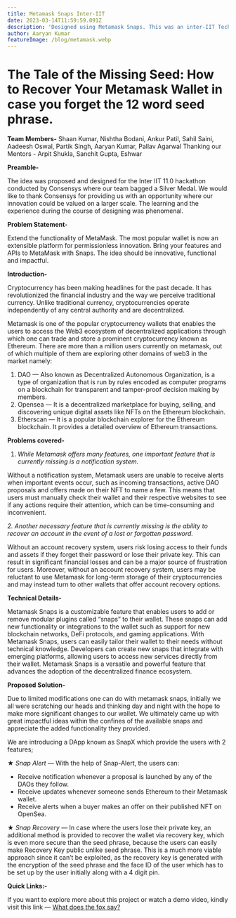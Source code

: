 ```yaml
---
title: Metamask Snaps Inter-IIT
date: 2023-03-14T11:59:59.091Z
description: 'Designed using Metamask Snaps. This was an inter-IIT Tech Meet 11.0 Consensys mid-prep submission which won Silver Medal'
author: Aaryan Kumar
featureImage: /blog/metamask.webp
---
```


**The Tale of the Missing Seed: How to Recover Your Metamask Wallet in case you forget the 12 word seed phrase.**
=================================================================================================================

**Team Members-**
Shaan Kumar, Nishtha Bodani, Ankur Patil, Sahil Saini, Aadeesh Oswal, Partik Singh, Aaryan Kumar, Pallav Agarwal
Thanking our Mentors - Arpit Shukla, Sanchit Gupta, Eshwar

**Preamble-**

The idea was proposed and designed for the Inter IIT 11.0 hackathon conducted by Consensys where our team bagged a Silver Medal. We would like to thank Consensys for providing us with an opportunity where our innovation could be valued on a larger scale. The learning and the experience during the course of designing was phenomenal.

**Problem Statement-**

Extend the functionality of MetaMask. The most popular wallet is now an extensible platform for permissionless innovation. Bring your features and APIs to MetaMask with Snaps. The idea should be innovative, functional and impactful.

**Introduction-**

Cryptocurrency has been making headlines for the past decade. It has revolutionized the financial industry and the way we perceive traditional currency. Unlike traditional currency, cryptocurrencies operate independently of any central authority and are decentralized.

Metamask is one of the popular cryptocurrency wallets that enables the users to access the Web3 ecosystem of decentralized applications through which one can trade and store a prominent cryptocurrency known as Ethereum. There are more than a million users currently on metamask, out of which multiple of them are exploring other domains of web3 in the market namely:

1.  DAO — Also known as Decentralized Autonomous Organization, is a type of organization that is run by rules encoded as computer programs on a blockchain for transparent and tamper-proof decision making by members.
2.  Opensea — It is a decentralized marketplace for buying, selling, and discovering unique digital assets like NFTs on the Ethereum blockchain.
3.  Etherscan — It is a popular blockchain explorer for the Ethereum blockchain. It provides a detailed overview of Ethereum transactions.

**Problems covered-**

1.  _While Metamask offers many features, one important feature that is currently missing is a notification system._

Without a notification system, Metamask users are unable to receive alerts when important events occur, such as incoming transactions, active DAO proposals and offers made on their NFT to name a few. This means that users must manually check their wallet and their respective websites to see if any actions require their attention, which can be time-consuming and inconvenient.

_2\. Another necessary feature that is currently missing is the ability to recover an account in the event of a lost or forgotten password._

Without an account recovery system, users risk losing access to their funds and assets if they forget their password or lose their private key. This can result in significant financial losses and can be a major source of frustration for users. Moreover, without an account recovery system, users may be reluctant to use Metamask for long-term storage of their cryptocurrencies and may instead turn to other wallets that offer account recovery options.

**Technical Details-**

Metamask Snaps is a customizable feature that enables users to add or remove modular plugins called “snaps” to their wallet. These snaps can add new functionality or integrations to the wallet such as support for new blockchain networks, DeFi protocols, and gaming applications. With Metamask Snaps, users can easily tailor their wallet to their needs without technical knowledge. Developers can create new snaps that integrate with emerging platforms, allowing users to access new services directly from their wallet. Metamask Snaps is a versatile and powerful feature that advances the adoption of the decentralized finance ecosystem.

**Proposed Solution-**

Due to limited modifications one can do with metamask snaps, initially we all were scratching our heads and thinking day and night with the hope to make more significant changes to our wallet. We ultimately came up with great impactful ideas within the confines of the available snaps and appreciate the added functionality they provided.

We are introducing a DApp known as SnapX which provide the users with 2 features;

★ _Snap Alert_ — With the help of Snap-Alert, the users can:

*   Receive notification whenever a proposal is launched by any of the DAOs they follow.
*   Receive updates whenever someone sends Ethereum to their Metamask wallet.
*   Receive alerts when a buyer makes an offer on their published NFT on OpenSea.

★ _Snap Recovery_ — In case where the users lose their private key, an additional method is provided to recover the wallet via recovery key, which is even more secure than the seed phrase, because the users can easily make Recovery Key public unlike seed phrase. This is a much more viable approach since it can’t be exploited, as the recovery key is generated with the encryption of the seed phrase and the face ID of the user which has to be set up by the user initially along with a 4 digit pin.

**Quick Links:-**

If you want to explore more about this project or watch a demo video, kindly visit this link — [What does the fox say?](https://github.com/ankur12-1610/snapx)
